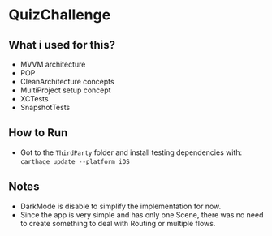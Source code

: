 
# QuizChallenge

## What i used for this?
- MVVM architecture
- POP
- CleanArchitecture concepts
- MultiProject setup concept
- XCTests
- SnapshotTests

## How to Run
- Got to the `ThirdParty` folder and install testing dependencies with:
`carthage update --platform iOS`

## Notes
- DarkMode is disable to simplify the implementation for now.
- Since the app is very simple and has only one Scene, there was no need to create something to deal with Routing or multiple flows. 
